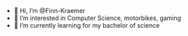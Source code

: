 - 👋 Hi, I’m @Finn-Kraemer
- 👀 I’m interested in Computer Science, motorbikes, gaming
- 🌱 I’m currently learning for my bachelor of science
